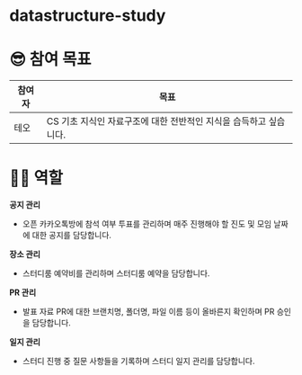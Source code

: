 # datastructure-study

# **😎 참여 목표**

| 참여자 | 목표 |
| --- | --- |
| 테오 | CS 기초 지식인 자료구조에 대한 전반적인 지식을 습득하고 싶습니다. |

# **🙋‍♂️ 역할**

**공지 관리**

- 오픈 카카오톡방에 참석 여부 투표를 관리하며 매주 진행해야 할 진도 및 모임 날짜에 대한 공지를 담당합니다.

**장소 관리**

- 스터디룸 예약비를 관리하며 스터디룸 예약을 담당합니다.

**PR 관리**

- 발표 자료 PR에 대한 브랜치명, 폴더명, 파일 이름 등이 올바른지 확인하며 PR 승인을 담당합니다.

**일지 관리**

- 스터디 진행 중 질문 사항들을 기록하며 스터디 일지 관리를 담당합니다.
